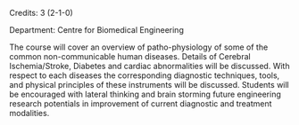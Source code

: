 Credits: 3 (2-1-0)

Department: Centre for Biomedical Engineering

The course will cover an overview of patho-physiology of some of the common non-communicable human diseases. Details of Cerebral Ischemia/Stroke, Diabetes and cardiac abnormalities will be discussed. With respect to each diseases the corresponding diagnostic techniques, tools, and physical principles of these instruments will be discussed. Students will be encouraged with lateral thinking and brain storming future engineering research potentials in improvement of current diagnostic and treatment modalities.